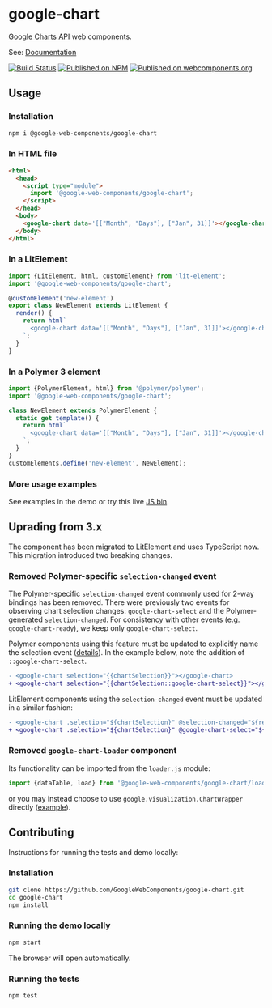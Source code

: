 # google-chart

[Google Charts API](https://developers.google.com/chart/) web components.

See: [Documentation](https://www.webcomponents.org/element/@google-web-components/google-chart)

[![Build Status](https://travis-ci.org/GoogleWebComponents/google-chart.svg?branch=master)](https://travis-ci.org/GoogleWebComponents/google-chart) [![Published on NPM](https://img.shields.io/npm/v/@google-web-components/google-chart.svg)](https://www.npmjs.com/package/@google-web-components/google-chart) [![Published on webcomponents.org](https://img.shields.io/badge/webcomponents.org-published-blue.svg)](https://www.webcomponents.org/element/@google-web-components/google-chart)

## Usage

### Installation

```sh
npm i @google-web-components/google-chart
```

### In HTML file

```html
<html>
  <head>
    <script type="module">
      import '@google-web-components/google-chart';
    </script>
  </head>
  <body>
    <google-chart data='[["Month", "Days"], ["Jan", 31]]'></google-chart>
  </body>
</html>
```

### In a LitElement

```typescript
import {LitElement, html, customElement} from 'lit-element';
import '@google-web-components/google-chart';

@customElement('new-element')
export class NewElement extends LitElement {
  render() {
    return html`
      <google-chart data='[["Month", "Days"], ["Jan", 31]]'></google-chart>
    `;
  }
}
```

### In a Polymer 3 element

```javascript
import {PolymerElement, html} from '@polymer/polymer';
import '@google-web-components/google-chart';

class NewElement extends PolymerElement {
  static get template() {
    return html`
      <google-chart data='[["Month", "Days"], ["Jan", 31]]'></google-chart>
    `;
  }
}
customElements.define('new-element', NewElement);
```

### More usage examples

See examples in the demo or try this live [JS bin](https://jsbin.com/zitotejimi/edit?html,output).

## Uprading from 3.x

The component has been migrated to LitElement and uses TypeScript now. This migration introduced two breaking changes.

### Removed Polymer-specific `selection-changed` event

The Polymer-specific `selection-changed` event commonly used for 2-way bindings has been removed.
There were previously two events for observing chart selection changes: `google-chart-select` and the Polymer-generated `selection-changed`.
For consistency with other events (e.g. `google-chart-ready`), we keep only `google-chart-select`.

Polymer components using this feature must be updated to explicitly name the selection event ([details](https://polymer-library.polymer-project.org/3.0/docs/devguide/data-binding#two-way-native)).
In the example below, note the addition of `::google-chart-select`.

```diff
- <google-chart selection="{{chartSelection}}"></google-chart>
+ <google-chart selection="{{chartSelection::google-chart-select}}"></google-chart>
```

LitElement components using the `selection-changed` event must be updated in a similar fashion:

```diff
- <google-chart .selection="${chartSelection}" @selection-changed="${reactToChartSelection}"></google-chart>
+ <google-chart .selection="${chartSelection}" @google-chart-select="${reactToChartSelection}"></google-chart>
```

### Removed `google-chart-loader` component

Its functionality can be imported from the `loader.js` module:

```javascript
import {dataTable, load} from '@google-web-components/google-chart/loader.js';
```

or you may instead choose to use `google.visualization.ChartWrapper` directly ([example](https://developers.google.com/chart/interactive/docs/reference#chartwrapper-class)).

## Contributing

Instructions for running the tests and demo locally:

### Installation

```sh
git clone https://github.com/GoogleWebComponents/google-chart.git
cd google-chart
npm install
```

### Running the demo locally

```sh
npm start
```

The browser will open automatically.

### Running the tests

```sh
npm test
```
